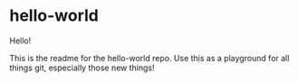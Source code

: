 # hello-world

Hello!

This is the readme for the hello-world repo.
Use this as a playground for all things git, especially those new things!